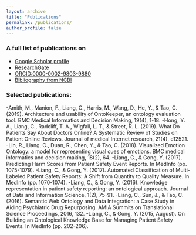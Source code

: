 ```yaml
---
layout: archive
title: "Publications"
permalink: /publications/
author_profile: false
---
```


### A full list of publications on
- [Google Scholar profile](https://scholar.google.com/citations?user=VMcFpJ4AAAAJ&hl=en)<br/>
- [ResearchGate](https://www.researchgate.net/profile/Chen_Liang32)<br/>
- [ORCID:0000-0002-9803-9880](https://orcid.org/0000-0002-9803-9880)<br/>
- [Bibliography from NCBI](https://www.ncbi.nlm.nih.gov/sites/myncbi/1HeGaoiqXwwwpf/bibliography/55040917/public/?sort=date&direction=ascending)<br/>

### Selected publications:
-Amith, M., Manion, F., Liang, C., Harris, M., Wang, D., He, Y., & Tao, C. (2019). Architecture and usability of OntoKeeper, an ontology evaluation tool. BMC Medical Informatics and Decision Making, 19(4), 1-18.
-Hong, Y. A., Liang, C., Radcliff, T. A., Wigfall, L. T., & Street, R. L. (2019). What Do Patients Say About Doctors Online? A Systematic Review of Studies on Patient Online Reviews. Journal of medical Internet research, 21(4), e12521.
-Lin, R., Liang, C., Duan, R., Chen, Y., & Tao, C. (2018). Visualized Emotion Ontology: a model for representing visual cues of emotions. BMC medical informatics and decision making, 18(2), 64.
-Liang, C., & Gong, Y. (2017). Predicting Harm Scores from Patient Safety Event Reports. In MedInfo (pp. 1075-1079).
-Liang, C., & Gong, Y. (2017). Automated Classification of Multi-Labeled Patient Safety Reports: A Shift from Quantity to Quality Measure. In MedInfo (pp. 1070-1074).
-Liang, C., & Gong, Y. (2016). Knowledge representation in patient safety reporting: an ontological approach. Journal of Data and Information Science, 1(2), 75-91.
-Liang, C., Sun, J., & Tao, C. (2016). Semantic Web Ontology and Data Integration: a Case Study in Aiding Psychiatric Drug Repurposing. AMIA Summits on Translational Science Proceedings, 2016, 132.
-Liang, C., & Gong, Y. (2015, August). On Building an Ontological Knowledge Base for Managing Patient Safety Events. In MedInfo (pp. 202-206).

